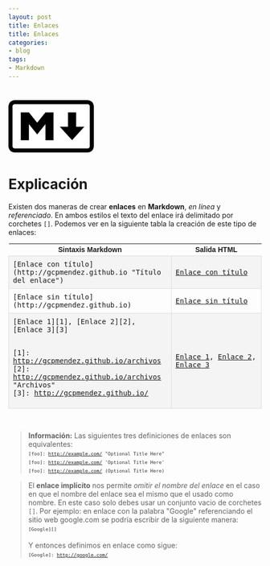 ```yaml
---
layout: post
title: Enlaces
title: Enlaces
categories:
- blog
tags:
- Markdown
---
```


<!-- Estilo CSS del post-->
<style>
table {
    font-family: arial, sans-serif;
    border-collapse: collapse;
    width: 100%;
}

td {
    border: 1px solid #dddddd;
    text-align: left;
    padding: 8px;
}

th {
    text-align: center;
    width: 33.3%;
}
tr:nth-child(even) {
    background-color: rgba(238, 238, 238, 0.57);
}
td:first-child {
    font-family: 'Inconsolata', monospace;
}

td:nth-child(2) {
   
    font-family: 'Inconsolata', monospace;
}

table h1 {
  font-size: 2em;
  font-weight: normal;
  color: #000;
}

h2 {
  font-size: 1.5em;
  font-weight: normal;
}

h3 {
  font-size: 1.17em;
  font-weight: normal;
}

h4 {
  font-size: 1.00em;
  font-weight: normal;
}

h5 {
  font-size: 0.83em;
  font-weight: normal;
}

h6 {
  font-size: 0.67em;
  font-weight: normal;
}

.f {
    font-family: 'Inconsolata', monospace;
    font-size: 0.67em;
    color: #333;
}
</style>

<!-- Imagen Markdown -->
# <img src="./../static/markdown.png" alt="Drawing" style="width: 170px;"/>

<!-- Contenido post -->
# Explicación
Existen dos maneras de crear **enlaces** en **Markdown**, *en línea* y *referenciado*. En ambos estilos el texto del enlace irá delimitado por corchetes `[]`. Podemos ver en la siguiente tabla la creación de este tipo de enlaces:


<table>
  <tr>
    <th>Sintaxis Markdown</th>
    <th>Salida HTML</th>
  </tr>
  <tr>
    <td>[Enlace con título](http://gcpmendez.github.io "Título del enlace")</td>
    <td><a href="http://gcpmendez.github.io" title="Título del enlace">Enlace con título</a></td>
  </tr>
  <tr>
    <td>[Enlace sin título](http://gcpmendez.github.io)</td>
    <td><a href="http://gcpmendez.github.io">Enlace sin título</a></td>
  </tr>
  <tr>
    <td>[Enlace 1][1], [Enlace 2][2], [Enlace 3][3] <br/><br/>

 [1]: http://gcpmendez.github.io/archivos <br/>
 [2]: http://gcpmendez.github.io/archivos "Archivos" <br/>
 [3]: http://gcpmendez.github.io/
 </td> 
    <td><a href="http://gcpmendez.github.io/archivos">Enlace 1</a>, <a href="http://gcpmendez.github.io">Enlace 2</a>, <a href="http://gcpmendez.github.io">Enlace 3</a></td>
  </tr>
</table>

<br/>

> **Información:**
>Las siguientes tres definiciones de enlaces son equivalentes:  
><span class="f">[foo]: http://example.com/  "Optional Title Here"</span><br/>
><span class="f">[foo]: http://example.com/  'Optional Title Here'</span><br/>
><span class="f">[foo]: http://example.com/  (Optional Title Here)</span><br/>



> El **enlace implícito** nos permite *omitir el nombre del enlace* en el caso en que el nombre del enlace sea el mismo que el usado como nombre. En este caso solo debes usar un conjunto vacio de corchetes `[]`. Por ejemplo: en enlace con la palabra "Google" referenciando el sitio web google.com se podría escribir de la siguiente manera:  
> <span class="f">[Google][]</span><br/><br/>
>Y entonces definimos en enlace como sigue:  
><span class="f">[Google]: http://google.com/</span><br/>

<br/>

